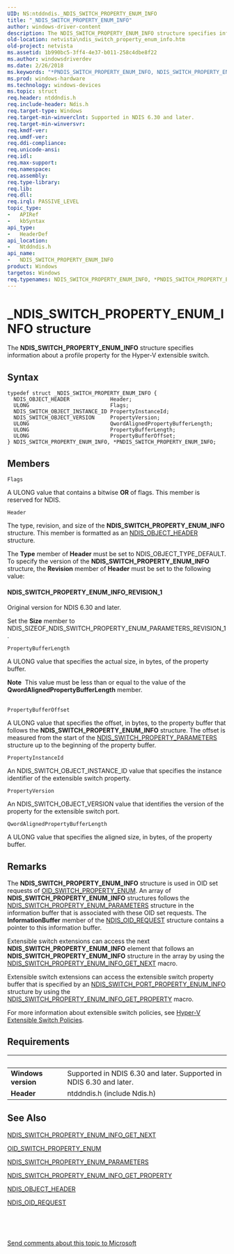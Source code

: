```yaml
---
UID: NS:ntddndis._NDIS_SWITCH_PROPERTY_ENUM_INFO
title: "_NDIS_SWITCH_PROPERTY_ENUM_INFO"
author: windows-driver-content
description: The NDIS_SWITCH_PROPERTY_ENUM_INFO structure specifies information about a profile property for the Hyper-V extensible switch.
old-location: netvista\ndis_switch_property_enum_info.htm
old-project: netvista
ms.assetid: 1b990bc5-3ff4-4e37-b011-258c4dbe8f22
ms.author: windowsdriverdev
ms.date: 2/26/2018
ms.keywords: "*PNDIS_SWITCH_PROPERTY_ENUM_INFO, NDIS_SWITCH_PROPERTY_ENUM_INFO, NDIS_SWITCH_PROPERTY_ENUM_INFO structure [Network Drivers Starting with Windows Vista], PNDIS_SWITCH_PROPERTY_ENUM_INFO, PNDIS_SWITCH_PROPERTY_ENUM_INFO structure pointer [Network Drivers Starting with Windows Vista], _NDIS_SWITCH_PROPERTY_ENUM_INFO, netvista.ndis_switch_property_enum_info, ntddndis/NDIS_SWITCH_PROPERTY_ENUM_INFO, ntddndis/PNDIS_SWITCH_PROPERTY_ENUM_INFO"
ms.prod: windows-hardware
ms.technology: windows-devices
ms.topic: struct
req.header: ntddndis.h
req.include-header: Ndis.h
req.target-type: Windows
req.target-min-winverclnt: Supported in NDIS 6.30 and later.
req.target-min-winversvr: 
req.kmdf-ver: 
req.umdf-ver: 
req.ddi-compliance: 
req.unicode-ansi: 
req.idl: 
req.max-support: 
req.namespace: 
req.assembly: 
req.type-library: 
req.lib: 
req.dll: 
req.irql: PASSIVE_LEVEL
topic_type:
-	APIRef
-	kbSyntax
api_type:
-	HeaderDef
api_location:
-	Ntddndis.h
api_name:
-	NDIS_SWITCH_PROPERTY_ENUM_INFO
product: Windows
targetos: Windows
req.typenames: NDIS_SWITCH_PROPERTY_ENUM_INFO, *PNDIS_SWITCH_PROPERTY_ENUM_INFO
---
```


# _NDIS_SWITCH_PROPERTY_ENUM_INFO structure
The <b>NDIS_SWITCH_PROPERTY_ENUM_INFO</b> structure specifies information about a profile property for the Hyper-V extensible switch.

## Syntax
````
typedef struct _NDIS_SWITCH_PROPERTY_ENUM_INFO {
  NDIS_OBJECT_HEADER             Header;
  ULONG                          Flags;
  NDIS_SWITCH_OBJECT_INSTANCE_ID PropertyInstanceId;
  NDIS_SWITCH_OBJECT_VERSION     PropertyVersion;
  ULONG                          QwordAlignedPropertyBufferLength;
  ULONG                          PropertyBufferLength;
  ULONG                          PropertyBufferOffset;
} NDIS_SWITCH_PROPERTY_ENUM_INFO, *PNDIS_SWITCH_PROPERTY_ENUM_INFO;
````

## Members


`Flags`

A ULONG value that contains a bitwise <b>OR</b> of flags. This member is reserved for NDIS.

`Header`

The type, revision, and size of the <b>NDIS_SWITCH_PROPERTY_ENUM_INFO</b> structure. This member is formatted as an <a href="..\ntddndis\ns-ntddndis-_ndis_object_header.md">NDIS_OBJECT_HEADER</a> structure.

The <b>Type</b> member of <b>Header</b> must be set to NDIS_OBJECT_TYPE_DEFAULT. To specify the version of the <b>NDIS_SWITCH_PROPERTY_ENUM_INFO</b> structure, the <b>Revision</b> member of <b>Header</b> must be set to the following value:





#### NDIS_SWITCH_PROPERTY_ENUM_INFO_REVISION_1

Original version for NDIS 6.30 and later.

Set the <b>Size</b> member to NDIS_SIZEOF_NDIS_SWITCH_PROPERTY_ENUM_PARAMETERS_REVISION_1.

`PropertyBufferLength`

A ULONG value that specifies the actual size, in bytes, of the property buffer.

<div class="alert"><b>Note</b>  This value must be less than or equal to the value of the <b>QwordAlignedPropertyBufferLength</b> member.</div>
<div> </div>

`PropertyBufferOffset`

A ULONG value that specifies the offset, in bytes, to the property buffer that follows the <b>NDIS_SWITCH_PROPERTY_ENUM_INFO</b> structure. The offset is measured from the start of the <a href="..\ntddndis\ns-ntddndis-_ndis_switch_property_parameters.md">NDIS_SWITCH_PROPERTY_PARAMETERS</a> structure up to the beginning of the property buffer.

`PropertyInstanceId`

An NDIS_SWITCH_OBJECT_INSTANCE_ID value that specifies the instance identifier of the  extensible switch property.

`PropertyVersion`

An NDIS_SWITCH_OBJECT_VERSION value that identifies the version of the property for the extensible switch port.

`QwordAlignedPropertyBufferLength`

A ULONG value that specifies the aligned size, in bytes, of the property buffer.

## Remarks
The <b>NDIS_SWITCH_PROPERTY_ENUM_INFO</b> structure is used in OID set requests of <a href="https://msdn.microsoft.com/library/windows/hardware/hh598282">OID_SWITCH_PROPERTY_ENUM</a>. An array of <b>NDIS_SWITCH_PROPERTY_ENUM_INFO</b> structures follows the <a href="..\ntddndis\ns-ntddndis-_ndis_switch_property_enum_parameters.md">NDIS_SWITCH_PROPERTY_ENUM_PARAMETERS</a> structure in the information buffer that is associated with these OID set requests. The <b>InformationBuffer</b> member of the <a href="..\ndis\ns-ndis-_ndis_oid_request.md">NDIS_OID_REQUEST</a> structure contains a pointer to this information buffer.

Extensible switch extensions can access the next <b>NDIS_SWITCH_PROPERTY_ENUM_INFO</b> element that follows an <b>NDIS_SWITCH_PROPERTY_ENUM_INFO</b> structure in the array  by using the <a href="https://msdn.microsoft.com/library/windows/hardware/hh598251">NDIS_SWITCH_PROPERTY_ENUM_INFO_GET_NEXT</a> macro.

Extensible switch extensions can access the extensible switch property buffer that is specified by an <a href="..\ntddndis\ns-ntddndis-_ndis_switch_port_property_enum_info.md">NDIS_SWITCH_PORT_PROPERTY_ENUM_INFO</a> structure  by using the <a href="https://msdn.microsoft.com/library/windows/hardware/hh598252">NDIS_SWITCH_PROPERTY_ENUM_INFO_GET_PROPERTY</a> macro.

For more information about extensible switch policies, see <a href="https://msdn.microsoft.com/8AB85E48-EF37-4D42-873B-34D4835AF22E">Hyper-V Extensible Switch Policies</a>.

## Requirements
| &nbsp; | &nbsp; |
| ---- |:---- |
| **Windows version** | Supported in NDIS 6.30 and later. Supported in NDIS 6.30 and later. |
| **Header** | ntddndis.h (include Ndis.h) |

## See Also

<a href="https://msdn.microsoft.com/library/windows/hardware/hh598251">NDIS_SWITCH_PROPERTY_ENUM_INFO_GET_NEXT</a>



<a href="https://msdn.microsoft.com/library/windows/hardware/hh598282">OID_SWITCH_PROPERTY_ENUM</a>



<a href="..\ntddndis\ns-ntddndis-_ndis_switch_property_enum_parameters.md">NDIS_SWITCH_PROPERTY_ENUM_PARAMETERS</a>



<a href="https://msdn.microsoft.com/library/windows/hardware/hh598252">NDIS_SWITCH_PROPERTY_ENUM_INFO_GET_PROPERTY</a>



<a href="..\ntddndis\ns-ntddndis-_ndis_object_header.md">NDIS_OBJECT_HEADER</a>



<a href="..\ndis\ns-ndis-_ndis_oid_request.md">NDIS_OID_REQUEST</a>



<b></b>



 

 

<a href="mailto:wsddocfb@microsoft.com?subject=Documentation%20feedback [netvista\netvista]:%20NDIS_SWITCH_PROPERTY_ENUM_INFO structure%20 RELEASE:%20(2/26/2018)&amp;body=%0A%0APRIVACY STATEMENT%0A%0AWe use your feedback to improve the documentation. We don't use your email address for any other purpose, and we'll remove your email address from our system after the issue that you're reporting is fixed. While we're working to fix this issue, we might send you an email message to ask for more info. Later, we might also send you an email message to let you know that we've addressed your feedback.%0A%0AFor more info about Microsoft's privacy policy, see http://privacy.microsoft.com/en-us/default.aspx." title="Send comments about this topic to Microsoft">Send comments about this topic to Microsoft</a>
